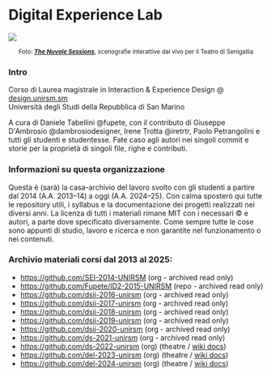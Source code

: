 # Digital Experience Lab

![](https://i.imgur.com/kDzIPCH.png)

<p align="center">
<sub>Foto: <strong><em><a href="https://github.com/del-2023-unirsm/three-sessions-2023-senigallia/wiki/0.-Copertina">The Nuvole Sessions</a></em></strong>, scenografie interattive dal vivo per il Teatro di Senigallia</sub>
</p>

### Intro 

Corso di Laurea magistrale in Interaction & Experience Design @ [design.unirsm.sm](http://design.unirsm.sm)  
Università degli Studi della Repubblica di San Marino

A cura di Daniele Tabellini @fupete, con il contributo di Giuseppe D'Ambrosio @dambrosiodesigner, Irene Trotta @iretrtr, Paolo Petrangolini e tutti gli studenti e studentesse. Fate caso agli autori nei singoli commit e storie per la proprietà di singoli file, righe e contributi.

### Informazioni su questa organizzazione

Questa è (sarà) la casa-archivio del lavoro svolto con gli studenti a partire dal 2014 (A.A. 2013–14) a oggi (A.A. 2024–25). Con calma sposterò qui tutte le repository utili, i syllabus e la documentazione dei progetti realizzati nei diversi anni. La licenza di tutti i materiali rimane MIT con i necessari © e autori, a parte dove specificato diversamente. Come sempre tutte le cose sono appunti di studio, lavoro e ricerca e non garantite nel funzionamento o nei contenuti.

### Archivio materiali corsi dal 2013 al 2025: 
- https://github.com/SEI-2014-UNIRSM (org - archived read only)
- https://github.com/Fupete/ID2-2015-UNIRSM (repo - archived read only)
- https://github.com/dsii-2016-unirsm (org - archived read only)
- https://github.com/dsii-2017-unirsm (org - archived read only)
- https://github.com/dsii-2018-unirsm (org - archived read only)
- https://github.com/dsii-2019-unirsm (org - archived read only)
- https://github.com/dsii-2020-unirsm (org - archived read only)
- https://github.com/ds-2021-unirsm (org - archived read only)
- https://github.com/ds-2022-unirsm (org) (theatre / [wiki docs](https://github.com/ds-2022-unirsm/p5-sessions-2022-senigallia/wiki))
- https://github.com/del-2023-unirsm (org) (theatre / [wiki docs](https://github.com/del-2023-unirsm/three-sessions-2023-senigallia/wiki))
- https://github.com/del-2024-unirsm (org) (theatre / [wiki docs](https://github.com/del-2024-unirsm/three-sessions-2024-senigallia/wiki))

